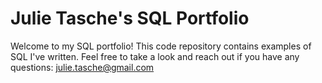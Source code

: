 # Julie Tasche's SQL Portfolio
Welcome to my SQL portfolio! This code repository contains examples of SQL I've written. Feel free to take a look and reach out if you have any questions: julie.tasche@gmail.com
